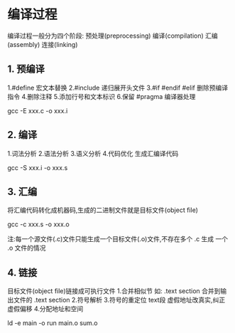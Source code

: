 # 编译过程

编译过程一般分为四个阶段:
预处理(preprocessing)
编译(compilation)
汇编(assembly)
连接(linking)

## 1. 预编译

1.#define 宏文本替换
2.#include 递归展开头文件
3.#if #endif #elif 删除预编译指令
4.删除注释
5.添加行号和文本标识
6.保留 #pragma 编译器处理

gcc -E xxx.c -o xxx.i

## 2. 编译

1.词法分析
2.语法分析
3.语义分析
4.代码优化
生成汇编译代码

gcc -S xxx.i -o xxx.s

## 3. 汇编

将汇编代码转化成机器码,生成的二进制文件就是目标文件(object file)

gcc -c xxx.s -o xxx.o

注:每一个源文件(.c)文件只能生成一个目标文件(.o)文件,不存在多个 .c 生成 一个 .o 文件的情况

## 4. 链接

目标文件(object file)链接成可执行文件
1.合并相似节
如: .text section 合并到输出文件的 .text section
2.符号解析
3.符号的重定位
text段 虚假地址改真实,纠正虚假偏移
4.分配地址和空间

ld -e main -o run main.o sum.o
